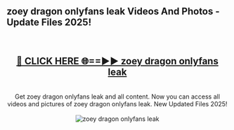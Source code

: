 <h2>zoey dragon onlyfans leak Videos And Photos - Update Files 2025!</h2>
<br>
<div align="center">
<h2><a href="https://top-ai-tools.click/QrbHav" rel="nofollow">🔴 CLICK HERE 🌐==►► zoey dragon onlyfans leak</a></h2>
<br>
Get zoey dragon onlyfans leak and all content. Now you can access all videos and pictures of zoey dragon onlyfans leak. New Updated Files 2025!
<br>
<br>
<a href="https://top-ai-tools.click/QrbHav" rel="nofollow" data-target="animated-image.originalLink"><img src="https://i.ibb.co.com/WyWwxjT/player-gif2.gif" alt="zoey dragon onlyfans leak" style="max-width: 100%; display: inline-block;" data-target="animated-image.originalImage"></a>
</div>
<br>
